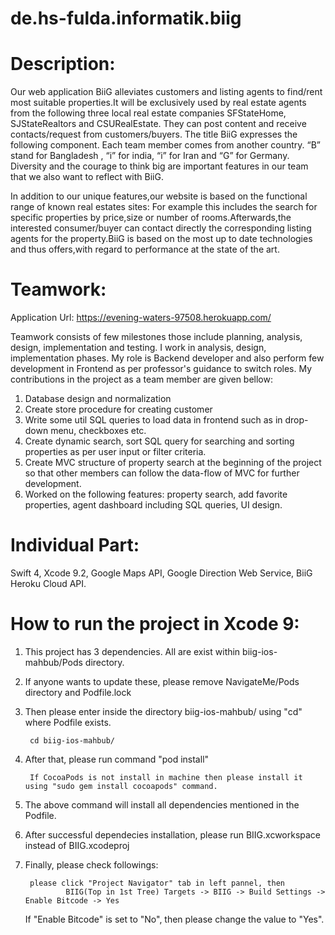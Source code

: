 # de.hs-fulda.informatik.biig

# Description:

Our web application BiiG alleviates customers and listing agents to find/rent most suitable properties.It will be exclusively used by real estate agents from the following three local real estate companies SFStateHome, SJStateRealtors and CSURealEstate. They can post content and receive contacts/request from customers/buyers. The title BiiG expresses the following component. Each team member comes from another country. “B” stand for Bangladesh , “i” for india, “i” for Iran and “G” for Germany. Diversity and the courage to think big are important features in our team that we also want to reflect with BiiG.

In addition to our unique features,our website is based on the functional range of known real estates sites: For example this includes the search for specific properties by price,size or number of rooms.Afterwards,the interested consumer/buyer can contact directly the corresponding listing agents for the property.BiiG is based on the most up to date technologies and thus offers,with regard to performance at the state of the art.

# Teamwork:
Application Url: https://evening-waters-97508.herokuapp.com/

Teamwork consists of few milestones those include planning, analysis, design, implementation and testing. I work in analysis, design, implementation phases. My role is Backend developer and also perform few development in Frontend as per professor's guidance to switch roles. My contributions in the project as a team member are given bellow:
1. Database design and normalization
2. Create store procedure for creating customer
3. Write some util SQL queries to load data in frontend such as in drop-down menu, checkboxes etc.
4. Create dynamic search, sort SQL query for searching and sorting properties as per user input or filter criteria.
5. Create MVC structure of property search at the beginning of the project so that other members can follow the data-flow of MVC for further development.
6. Worked on the following features:
        property search, 
        add favorite properties, 
        agent dashboard including SQL queries, UI design.

# Individual Part:
Swift 4, Xcode 9.2, Google Maps API, Google Direction Web Service, BiiG Heroku Cloud API.

# How to run the project in Xcode 9:
1. This project has 3 dependencies. All are exist within biig-ios-mahbub/Pods directory.

2. If anyone wants to update these, please remove NavigateMe/Pods directory and Podfile.lock

3. Then please enter inside the directory biig-ios-mahbub/ using "cd" where Podfile exists.

        cd biig-ios-mahbub/

4. After that, please run command "pod install"

        If CocoaPods is not install in machine then please install it using "sudo gem install cocoapods" command.

5. The above command will install all dependencies mentioned in the Podfile.

6. After successful dependecies installation, please run BIIG.xcworkspace instead of BIIG.xcodeproj

7. Finally, please check followings:

        please click "Project Navigator" tab in left pannel, then
                BIIG(Top in 1st Tree) Targets -> BIIG -> Build Settings -> Enable Bitcode -> Yes

   If "Enable Bitcode" is set to "No", then please change the value to "Yes".

